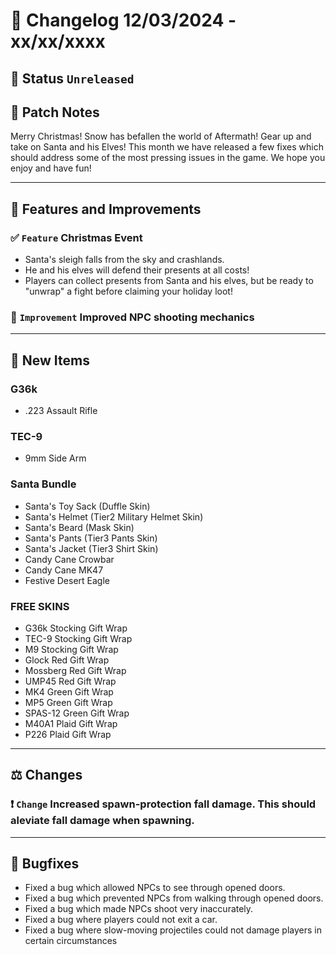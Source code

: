 # :bookmark_tabs:  Changelog 12/03/2024 - xx/xx/xxxx

## :red_circle: Status `Unreleased`
<!-- ## :green_circle: Status `Released` -->

## :speech_balloon: Patch Notes
Merry Christmas! Snow has befallen the world of Aftermath! Gear up and take on Santa and his Elves! This month we have released a few fixes which should address some of the most pressing issues in the game. We hope you enjoy and have fun!
________

## :loudspeaker: Features and Improvements

### :white_check_mark: `Feature` Christmas Event
- Santa's sleigh falls from the sky and crashlands.
- He and his elves will defend their presents at all costs!
- Players can collect presents from Santa and his elves, but be ready to "unwrap" a fight before claiming your holiday loot!

### :arrow_up_small: `Improvement` Improved NPC shooting mechanics

________

## :gun: New Items

### G36k
- .223 Assault Rifle
  
### TEC-9
- 9mm Side Arm

### Santa Bundle
- Santa's Toy Sack (Duffle Skin)
- Santa's Helmet (Tier2 Military Helmet Skin)
- Santa's Beard (Mask Skin)
- Santa's Pants (Tier3 Pants Skin)
- Santa's Jacket (Tier3 Shirt Skin)
- Candy Cane Crowbar
- Candy Cane MK47
- Festive Desert Eagle

### FREE SKINS
- G36k Stocking Gift Wrap
- TEC-9 Stocking Gift Wrap
- M9 Stocking Gift Wrap
- Glock Red Gift Wrap
- Mossberg Red Gift Wrap
- UMP45 Red Gift Wrap
- MK4 Green Gift Wrap
- MP5 Green Gift Wrap
- SPAS-12 Green Gift Wrap
- M40A1 Plaid Gift Wrap
- P226 Plaid Gift Wrap

________

## :balance_scale: Changes

### :exclamation: `Change` Increased spawn-protection fall damage. This should aleviate fall damage when spawning.

________

## :bug: Bugfixes
- Fixed a bug which allowed NPCs to see through opened doors.
- Fixed a bug which prevented NPCs from walking through opened doors.
- Fixed a bug which made NPCs shoot very inaccurately.
- Fixed a bug where players could not exit a car.
- Fixed a bug where slow-moving projectiles could not damage players in certain circumstances
